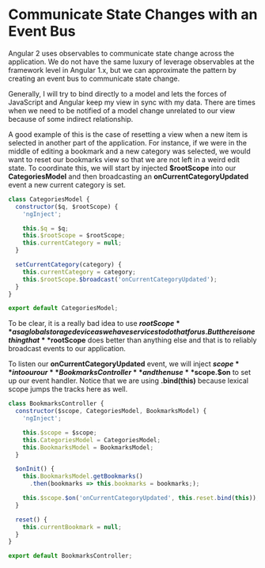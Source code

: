 # Communicate State Changes with an Event Bus

Angular 2 uses observables to communicate state change across the application. We do not have the same luxury of leverage observables at the framework level in Angular 1.x, but we can approximate the pattern by creating an event bus to communicate state change.

Generally, I will try to bind directly to a model and lets the forces of JavaScript and Angular keep my view in sync with my data. There are times when we need to be notified of a model change unrelated to our view because of some indirect relationship.

A good example of this is the case of resetting a view when a new item is selected in another part of the application. For instance, if we were in the middle of editing a bookmark and a new category was selected, we would want to reset our bookmarks view so that we are not left in a weird edit state. To coordinate this, we will start by injected **$rootScope** into our **CategoriesModel** and then broadcasting an **onCurrentCategoryUpdated** event a new current category is set. 

```javascript
class CategoriesModel {
  constructor($q, $rootScope) {
    'ngInject';

    this.$q = $q;
    this.$rootScope = $rootScope;
    this.currentCategory = null;
  }

  setCurrentCategory(category) {
    this.currentCategory = category;
    this.$rootScope.$broadcast('onCurrentCategoryUpdated');
  }
}

export default CategoriesModel;
```

To be clear, it is a really bad idea to use **$rootScope** as a global storage device as we have services to do that for us. But there is one thing that **$rootScope** does better than anything else and that is to reliably broadcast events to our application. 

To listen our **onCurrentCategoryUpdated** event, we will inject **$scope** into our our **BookmarksController** and then use **$scope.$on** to set up our event handler. Notice that we are using **.bind(this)** because lexical scope jumps the tracks here as well.

```javascript
class BookmarksController {
  constructor($scope, CategoriesModel, BookmarksModel) {
    'ngInject';

    this.$scope = $scope;
    this.CategoriesModel = CategoriesModel;
    this.BookmarksModel = BookmarksModel;
  }

  $onInit() {
    this.BookmarksModel.getBookmarks()
      .then(bookmarks => this.bookmarks = bookmarks;);

    this.$scope.$on('onCurrentCategoryUpdated', this.reset.bind(this));
  }

  reset() {
    this.currentBookmark = null;
  }
}

export default BookmarksController;
```